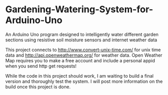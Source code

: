 # Gardening-Watering-System-for-Arduino-Uno
An Arduino Uno program designed to intelligently water different garden sections using resistive soil moisture sensors and internet weather data

This project connects to http://www.convert-unix-time.com/ for unix time data and http://api.openweathermap.org/ for weather data. Open Weather Map requires you to make a free account and include a personal appid when you send http get requests!

While the code in this project should work, I am waiting to build a final version and thoroughly test the system. I will post more information on the build once this project is done.

